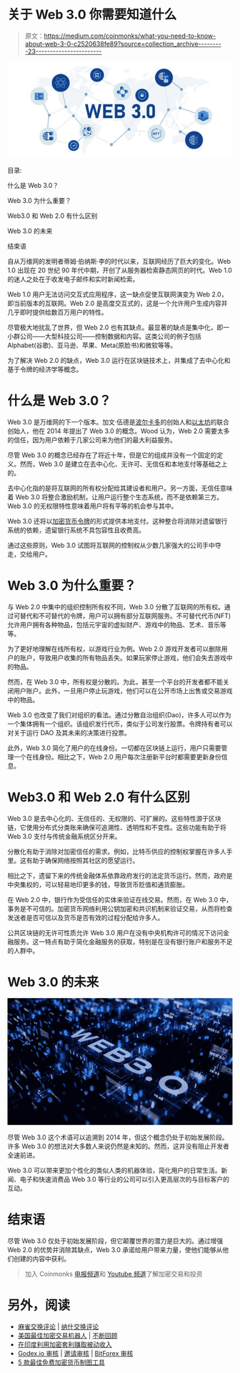 # 关于 Web 3.0 你需要知道什么

> 原文：<https://medium.com/coinmonks/what-you-need-to-know-about-web-3-0-c2520638fe89?source=collection_archive---------23----------------------->

![](img/df40a30210c49598377c40ba2575dacb.png)

目录:

什么是 Web 3.0？

Web 3.0 为什么重要？

Web3.0 和 Web 2.0 有什么区别

Web 3.0 的未来

结束语

自从万维网的发明者蒂姆·伯纳斯·李的时代以来，互联网经历了巨大的变化。Web 1.0 出现在 20 世纪 90 年代中期，开创了从服务器检索静态网页的时代。Web 1.0 的迷人之处在于收发电子邮件和实时新闻检索。

Web 1.0 用户无法访问交互式应用程序，这一缺点促使互联网演变为 Web 2.0，即当前版本的互联网。Web 2.0 是高度交互式的，这是一个允许用户生成内容并几乎即时提供给数百万用户的特性。

尽管极大地扰乱了世界，但 Web 2.0 也有其缺点。最显著的缺点是集中化，即一小群公司——大型科技公司——控制数据和内容。这类公司的例子包括 Alphabet(谷歌)、亚马逊、苹果、Meta(原脸书)和微软等等。

为了解决 Web 2.0 的缺点，Web 3.0 运行在区块链技术上，并集成了去中心化和基于令牌的经济学等概念。

# 什么是 Web 3.0？

Web 3.0 是万维网的下一个版本。加文·伍德是[波尔卡多](https://www.kucoin.com/price/DOT)的创始人和[以太坊](https://www.kucoin.com/price/ETH)的联合创始人，他在 2014 年提出了 Web 3.0 的概念。Wood 认为，Web 2.0 需要太多的信任，因为用户依赖于几家公司来为他们的最大利益服务。

尽管 Web 3.0 的概念已经存在了将近十年，但是它的组成并没有一个固定的定义。然而，Web 3.0 是建立在去中心化、无许可、无信任和本地支付等基础之上的。

去中心化指的是将互联网的所有权分配给其建设者和用户。另一方面，无信任意味着 Web 3.0 将整合激励机制，让用户运行整个生态系统，而不是依赖第三方。Web 3.0 的无权限特性意味着用户将有平等的机会参与其中。

Web 3.0 还将以[加密货币令牌](https://www.kucoin.com/markets)的形式提供本地支付。这种整合将消除对遗留银行系统的依赖，遗留银行系统不具包容性且收费高。

通过这些原则，Web 3.0 试图将互联网的控制权从少数几家强大的公司手中夺走，交给用户。

# Web 3.0 为什么重要？

与 Web 2.0 中集中的组织控制所有权不同，Web 3.0 分散了互联网的所有权。通过可替代和不可替代的令牌，用户可以拥有部分互联网服务。不可替代代币(NFT)允许用户拥有各种物品，包括元宇宙的虚拟财产、游戏中的物品、艺术、音乐等等。

为了更好地理解在线所有权，以游戏行业为例。Web 2.0 游戏开发者可以删除用户的账户，导致用户收集的所有物品丢失。如果玩家停止游戏，他们会失去游戏中的物品。

然而，在 Web 3.0 中，所有权是分散的。为此，甚至一个平台的开发者都不能关闭用户账户。此外，一旦用户停止玩游戏，他们可以在公开市场上出售或交易游戏中的物品。

Web 3.0 也改变了我们对组织的看法。通过分散自治组织(Dao)，许多人可以作为一个集体拥有一个组织。该组织发行代币，类似于公司发行股票。令牌持有者可以对关于运行 DAO 及其未来的决策进行投票。

此外，Web 3.0 简化了用户的在线身份。一切都在区块链上运行，用户只需要管理一个在线身份。相比之下，Web 2.0 用户每次注册新平台时都需要更新身份信息。

# Web3.0 和 Web 2.0 有什么区别

Web 3.0 是去中心化的、无信任的、无权限的、可扩展的。这些特性源于区块链，它使用分布式分类账来确保可追溯性、透明性和不变性。这些功能有助于将 Web 3.0 支付与传统金融系统区分开来。

分散化有助于消除对加密信任的需求。例如，比特币供应的控制权掌握在许多人手里。这有助于确保网络按照其社区的愿望运行。

相比之下，遗留下来的传统金融体系依靠政府发行的法定货币运行。然而，政府是中央集权的，可以轻易地印更多的钱，导致货币贬值和通货膨胀。

在 Web 2.0 中，银行作为受信任的实体来验证在线交易。然而，在 Web 3.0 中，事务是不可信的。加密货币网络利用公钥加密和共识机制来验证交易，从而将检查发送者是否可信以及货币是否有效的过程分配给许多人。

公共区块链的无许可性质允许 Web 3.0 用户在没有中央机构许可的情况下访问金融服务。这一特点有助于简化金融服务的获取，特别是在没有银行账户和服务不足的人群中。

# Web 3.0 的未来

![](img/7e78f8210fd06b2a753e394c91cfa044.png)

尽管 Web 3.0 这个术语可以追溯到 2014 年，但这个概念仍处于初始发展阶段。许多 Web 3.0 的想法对大多数人来说仍然是未知的。然而，这并没有阻止开发者全速前进。

Web 3.0 可以带来更加个性化的类似人类的机器体验，简化用户的日常生活。新闻、电子和快速消费品 Web 3.0 等行业的公司可以引入更高层次的与目标客户的互动。

# 结束语

尽管 Web 3.0 仅处于初始发展阶段，但它颠覆世界的潜力是巨大的。通过增强 Web 2.0 的优势并消除其缺点，Web 3.0 承诺给用户带来力量，使他们能够从他们创建的内容中获利。

> 加入 Coinmonks [电报频道](https://t.me/coincodecap)和 [Youtube 频道](https://www.youtube.com/c/coinmonks/videos)了解加密交易和投资

# 另外，阅读

*   [麻雀交换评论](https://coincodecap.com/sparrow-exchange-review) | [纳什交换评论](https://coincodecap.com/nash-exchange-review)
*   [美国最佳加密交易机器人](https://coincodecap.com/crypto-trading-bots-in-the-us) | [不断回顾](https://coincodecap.com/changelly-review)
*   [在印度利用加密套利赚取被动收入](https://coincodecap.com/crypto-arbitrage-in-india)
*   [Godex.io 审核](/coinmonks/godex-io-review-7366086519fb) | [邀请审核](/coinmonks/invity-review-70f3030c0502) | [BitForex 审核](https://coincodecap.com/bitforex-review)
*   [5 款最佳免费加密货币制图工具](https://coincodecap.com/crypto-charting-tools)